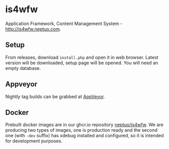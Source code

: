 # is4wfw

Application Framework, Content Management System - http://is4wfw.neptuo.com.

## Setup

From releases, download `install.php` and open it in web browser. Latest version will be downloaded, setup page will be opened. You will need an empty database.

## Appveyor

Nightly tag builds can be grabbed at [AppVeyor](https://ci.appveyor.com/project/neptuo/is4wfw).

## Docker

Prebuilt docker images are in our ghcr.io repository [neptuo/is4wfw](https://ghcr.io/neptuo/is4wfw).
We are producing two types of images, one is production ready and the second one (with `-dev` suffix) has xdebug installed and configured, so it is intended for development purposes.
